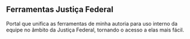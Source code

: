 ## Ferramentas Justiça Federal

Portal que unifica as ferramentas de minha autoria para uso interno da equipe no âmbito da Justiça Federal, tornando o acesso a elas mais fácil.
